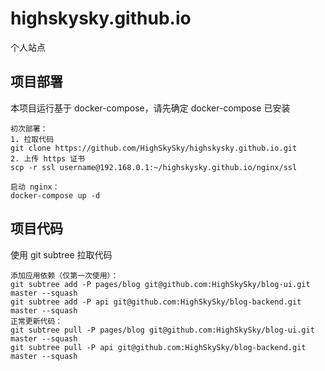 # highskysky.github.io
个人站点

## 项目部署
本项目运行基于 docker-compose，请先确定 docker-compose 已安装
```
初次部署：
1. 拉取代码
git clone https://github.com/HighSkySky/highskysky.github.io.git
2. 上传 https 证书
scp -r ssl username@192.168.0.1:~/highskysky.github.io/nginx/ssl

启动 nginx：
docker-compose up -d
```

## 项目代码
使用 git subtree 拉取代码
```
添加应用依赖（仅第一次使用）：
git subtree add -P pages/blog git@github.com:HighSkySky/blog-ui.git master --squash
git subtree add -P api git@github.com:HighSkySky/blog-backend.git master --squash
正常更新代码：
git subtree pull -P pages/blog git@github.com:HighSkySky/blog-ui.git master --squash
git subtree pull -P api git@github.com:HighSkySky/blog-backend.git master --squash
```
